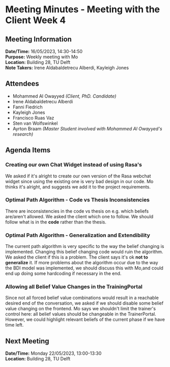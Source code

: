 # Meeting Minutes - Meeting with the Client Week 4
## Meeting Information
**Date/Time:** 16/05/2023, 14:30-14:50 <br>
**Purpose:** Weekly meeting with Mo<br>
**Location:** Building 28, TU Delft <br>
**Note Takers:** Irene Aldabaldetrecu Alberdi, Kayleigh Jones <br>

## Attendees
- Mohammed Al Owayyed *(Client, PhD. Candidate)*
- Irene Aldabaldetrecu Alberdi
- Fanni Fiedrich 
- Kayleigh Jones
- Francisco Ruas Vaz
- Sten van Wolfswinkel
- Ayrton Braam *(Master Student involved with Mohammed Al Owayyed's research)*

## Agenda Items

### Creating our own Chat Widget instead of using Rasa's
We asked if it's alright to create our own version of the Rasa webchat widget since using the existing one is very bad design in our code. Mo thinks it's alright, and suggests we add it to the project requirements.

### Optimal Path Algorithm - Code vs Thesis Inconsistencies
There are inconsistencies in the code vs thesis on e.g. which beliefs are/aren't allowed. We asked the client which one to follow. We should follow what is in the **code** rather than the thesis.

### Optimal Path Algorithm - Generalization and Extendibility 
The current path algorithm is very specific to the way the belief changing is implemented. Changing this belief changing code would ruin the algorithm. We asked the client if this is a problem. The client says it's ok **not to generalize** it. If more problems about the algorithm occur due to the way the BDI model was implemented, we should discuss this with Mo,and could end up doing some hardcoding if necessary in the end.

### Allowing all Belief Value Changes in the TrainingPortal
Since not all forced belief value combinations would result in a reachable desired end of the conversation, we asked if we should disable some belief value changing on the frontend. Mo says we shouldn't limit the trainer's control here: all belief values should be changeable in the TrainerPortal. However, we could highlight relevant beliefs of the current phase if we have time left. 

## Next Meeting
**Date/Time:** Monday 22/05/2023, 13:00-13:30 <br>
**Location:** Building 28, TU Delft